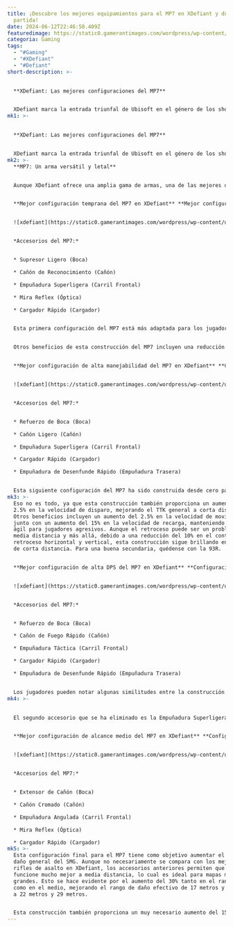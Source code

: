 ```yaml
---
title: ¡Descubre los mejores equipamientos para el MP7 en XDefiant y domina cada
  partida!
date: 2024-06-12T22:46:58.409Z
featuredimage: https://static0.gamerantimages.com/wordpress/wp-content/uploads/2024/06/xdefiant-best-mp7-loadouts.jpg?q=70&fit=contain&w=1140&h=&dpr=1
categoria: Gaming
tags:
  - "#Gaming"
  - "#XDefiant"
  - "#Defiant"
short-description: >-
  

  **XDefiant: Las mejores configuraciones del MP7**


  XDefiant marca la entrada triunfal de Ubisoft en el género de los shooters en primera persona gratuitos, ofreciendo a los jugadores acción rápida y dinámica. Este shooter en arena combina el estilo de juego tradicional presente en la franquicia Call Of Duty con aspectos de los hero shooters, incluyendo varias facciones, cada una
mk1: >-
  

  **XDefiant: Las mejores configuraciones del MP7**


  XDefiant marca la entrada triunfal de Ubisoft en el género de los shooters en primera persona gratuitos, ofreciendo a los jugadores acción rápida y dinámica. Este shooter en arena combina el estilo de juego tradicional presente en la franquicia Call Of Duty con aspectos de los hero shooters, incluyendo varias facciones, cada una con habilidades diferentes. Aunque el tema de cuál facción es la mejor puede estar en la mente de la mayoría de los jugadores, su elección de arma también puede significar la diferencia entre la victoria y la derrota.
mk2: >-
  **MP7: Un arma versátil y letal**


  Aunque XDefiant ofrece una amplia gama de armas, una de las mejores opciones es el MP7. Esta ingeniosa Subfusil es ideal para el combate a corta distancia y se considera el mejor Subfusil de su categoría gracias a su alta tasa de tiempo para matar (TTK) y versatilidad general. Para los jugadores que buscan dominar la meta de corta distancia en XDefiant, aquí están las mejores configuraciones para el MP7.


  **Mejor configuración temprana del MP7 en XDefiant** **Mejor configuración del MP7 para jugadores de bajo nivel**


  ![xdefiant](https://static0.gamerantimages.com/wordpress/wp-content/uploads/2024/06/early-game-mp7-loadout.jpg?q=70&fit=crop&w=1500&dpr=1 "xdefiant")


  *Accesorios del MP7:*


  * Supresor Ligero (Boca)

  * Cañón de Reconocimiento (Cañón)

  * Empuñadura Superligera (Carril Frontal)

  * Mira Reflex (Óptica)

  * Cargador Rápido (Cargador)


  Esta primera configuración del MP7 está más adaptada para los jugadores que actualmente están luchando con el lento sistema de progresión de armas en XDefiant. Todos los accesorios anteriores se pueden ganar desde los niveles 1 hasta el 11 y son las mejores opciones disponibles para jugadores de bajo nivel. Esta construcción en particular proporciona un aumento del 15% en la velocidad de ADS, reduciendo el tiempo de ADS de 185 milisegundos a 157.3 milisegundos. Esto es genial para apuntar rápidamente a los oponentes a corta distancia, y aunque está lejos de ser la velocidad de ADS más rápida posible, es la más alta que los jugadores pueden lograr con una construcción de bajo nivel.


  Otros beneficios de esta construcción del MP7 incluyen una reducción en el rango de visibilidad del jugador y la duración en el minimapa, junto con la incorporación de la Mira Reflex para una precisión de corta distancia. Además, esta construcción también utiliza el Cargador Rápido, que los jugadores notarán como una constante en muchas de las mejores configuraciones para el MP7. Esto se debe a que el cargador proporciona tanto un aumento del 15% en la velocidad de recarga como 5 rondas adicionales sin introducir ningún negativo. Para una buena secundaria, la 93R debería ser más que suficiente.


  **Mejor configuración de alta manejabilidad del MP7 en XDefiant** **Configuración del MP7 que proporciona la velocidad de ADS más rápida**


  ![xdefiant](https://static0.gamerantimages.com/wordpress/wp-content/uploads/2024/06/high-handling-mp7-loadout.jpg?q=70&fit=crop&w=1500&dpr=1 "xdefiant")


  *Accesorios del MP7:*


  * Refuerzo de Boca (Boca)

  * Cañón Ligero (Cañón)

  * Empuñadura Superligera (Carril Frontal)

  * Cargador Rápido (Cargador)

  * Empuñadura de Desenfunde Rápido (Empuñadura Trasera)


  Esta siguiente configuración del MP7 ha sido construida desde cero para aumentar la versatilidad del arma a corta distancia. Aunque el MP7 ya presume de un nivel de manejabilidad bastante alto, se puede aumentar aún más, convirtiendo al MP7 en una de las mejores armas disponibles para el combate a corta distancia. La principal atracción de esta construcción es el hecho de que proporciona un aumento drástico del 35% en la velocidad de ADS, mejorando el tiempo de ADS de 185 milisegundos a 120.2 milisegundos. Esta es la velocidad más rápida que los jugadores pueden obtener, lo que la convierte en una configuración ideal para enfrentarse rápidamente a los oponentes.
mk3: >-
  Eso no es todo, ya que esta construcción también proporciona un aumento del
  2.5% en la velocidad de disparo, mejorando el TTK general a corta distancia.
  Otros beneficios incluyen un aumento del 2.5% en la velocidad de movimiento
  junto con un aumento del 15% en la velocidad de recarga, manteniendo el MP7
  ágil para jugadores agresivos. Aunque el retroceso puede ser un problema a
  media distancia y más allá, debido a una reducción del 10% en el control del
  retroceso horizontal y vertical, esta construcción sigue brillando en la meta
  de corta distancia. Para una buena secundaria, quédense con la 93R.


  **Mejor configuración de alta DPS del MP7 en XDefiant** **Configuración de alta cadencia de fuego del MP7 para mayor DPS**


  ![xdefiant](https://static0.gamerantimages.com/wordpress/wp-content/uploads/2024/06/high-dps-mp7-loadout.jpg?q=70&fit=crop&w=1500&dpr=1 "xdefiant")


  *Accesorios del MP7:*


  * Refuerzo de Boca (Boca)

  * Cañón de Fuego Rápido (Cañón)

  * Empuñadura Táctica (Carril Frontal)

  * Cargador Rápido (Cargador)

  * Empuñadura de Desenfunde Rápido (Empuñadura Trasera)


  Los jugadores pueden notar algunas similitudes entre la construcción anterior y esta, ya que muchos de los mismos accesorios se han mantenido. Sin embargo, se han intercambiado dos accesorios en particular. El primer accesorio que se ha eliminado es el Cañón Ligero en favor del Cañón de Fuego Rápido, que presenta un aumento del 7.5% en la velocidad de disparo cuando se combina con el Refuerzo de Boca, mejorando aún más el TTK general del MP7.
mk4: >-
  

  El segundo accesorio que se ha eliminado es la Empuñadura Superligera en favor de la Empuñadura Táctica. Esto es principalmente para mitigar las reducciones en precisión y control de retroceso del Cañón de Fuego Rápido, ya que este Carril Frontal en particular proporciona recuperación de retroceso para evitar que la precisión caiga demasiado. Al igual que la construcción anterior, la manejabilidad sigue siendo relativamente alta, con una reducción de la velocidad de ADS de 157.3 milisegundos a 185 milisegundos. El tiempo de desenfunde también ha mejorado de 185 milisegundos a 166.5 milisegundos, permitiendo a los jugadores disparar rápidamente su arma después de salir de un sprint. Como siempre, para la mejor secundaria disponible, los jugadores pueden optar por la 93R.


  **Mejor configuración de alcance medio del MP7 en XDefiant** **Configuración fuerte del MP7 para aumentar el rango de daño**


  ![xdefiant](https://static0.gamerantimages.com/wordpress/wp-content/uploads/2024/06/medium-range-mp7-loadout.jpg?q=70&fit=crop&w=1500&dpr=1 "xdefiant")


  *Accesorios del MP7:*


  * Extensor de Cañón (Boca)

  * Cañón Cromado (Cañón)

  * Empuñadura Angulada (Carril Frontal)

  * Mira Reflex (Óptica)

  * Cargador Rápido (Cargador)
mk5: >-
  Esta configuración final para el MP7 tiene como objetivo aumentar el rango de
  daño general del SMG. Aunque no necesariamente se compara con los mejores
  rifles de asalto en XDefiant, los accesorios anteriores permiten que el MP7
  funcione mucho mejor a media distancia, lo cual es ideal para mapas más
  grandes. Esto se hace evidente por el aumento del 30% tanto en el rango corto
  como en el medio, mejorando el rango de daño efectivo de 17 metros y 22 metros
  a 22 metros y 29 metros.


  Esta construcción también proporciona un muy necesario aumento del 15% en la estabilidad de ADS junto con un aumento del 5% en el control de retroceso horizontal, permitiendo un control más fácil del retroceso del MP7 desde la distancia. La Mira Reflex también se ha incluido para una mejor precisión a distancia, junto con el Cargador Rápido para proporcionar velocidades de recarga rápidas y rondas adicionales sin ningún inconveniente. Las únicas desventajas principales de esta construcción son las reducciones que tiene en la manejabilidad, reduciendo la movilidad en sprint a 0.9 m/s, aumentando el tiempo de desenfunde de 185 milisegundos a 203.5 milisegundos y aumentando la reducción de la velocidad de ADS de 185 milisegundos a 212.8 milisegundos. Sin embargo, estos inconvenientes no son demasiado graves, y los jugadores aún pueden cambiar a su secundaria para un impulso de movilidad entre tiroteos.
---
```

